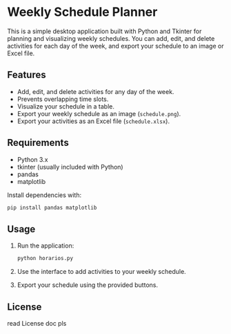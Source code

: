 # Weekly Schedule Planner

This is a simple desktop application built with Python and Tkinter for planning and visualizing weekly schedules. You can add, edit, and delete activities for each day of the week, and export your schedule to an image or Excel file.

## Features

- Add, edit, and delete activities for any day of the week.
- Prevents overlapping time slots.
- Visualize your schedule in a table.
- Export your weekly schedule as an image (`schedule.png`).
- Export your activities as an Excel file (`schedule.xlsx`).

## Requirements

- Python 3.x
- tkinter (usually included with Python)
- pandas
- matplotlib

Install dependencies with:

```bash
pip install pandas matplotlib
```

## Usage

1. Run the application:

    ```bash
    python horarios.py
    ```

2. Use the interface to add activities to your weekly schedule.
3. Export your schedule using the provided buttons.

## License
read License doc pls
